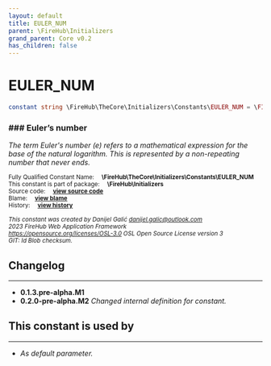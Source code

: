 ```yaml
---
layout: default
title: EULER_NUM
parent: \FireHub\Initializers
grand_parent: Core v0.2
has_children: false
---
```


<link rel="stylesheet" type="text/css" href="/css/style.css" />

# EULER_NUM

```php
constant string \FireHub\TheCore\Initializers\Constants\EULER_NUM = \FIREHUB_EULER_NUM
```

### ### Euler’s number

_The term Euler's number (e) refers to a mathematical expression for the base of the natural logarithm.
This is represented by a non-repeating number that never ends._

<sub>Fully Qualified Constant Name:  **\FireHub\TheCore\Initializers\Constants\EULER_NUM**</sub><br>
<sub>This constant is part of package:  **\FireHub\Initializers**</sub><br>
<sub>Source code:  **[view source code](https://github.com/The-FireHub-Project/Core/blob/v1.0/src/initializers/constants/math.php#L49)**</sub><br>
<sub>Blame:  **[view blame](https://github.com/The-FireHub-Project/Core/blame/v1.0/src/initializers/constants/math.php)**</sub><br>
<sub>History:  **[view history](https://github.com/The-FireHub-Project/Core/commits/v1.0/src/initializers/constants/math.php)**</sub><br>

<sub>_This constant was created by Danijel Galić <danijel.galic@outlook.com>_</sub><br>
<sub>_2023 FireHub Web Application Framework_</sub><br>
<sub>_<https://opensource.org/licenses/OSL-3.0> OSL Open Source License version 3_</sub><br>
<sub>_GIT: $Id$ Blob checksum._</sub><br>

## Changelog
***

* **0.1.3.pre-alpha.M1** 
* **0.2.0-pre-alpha.M2** _Changed internal definition for constant._


## This constant is used by
***

* *As default parameter.*

